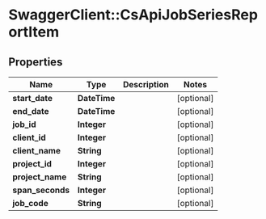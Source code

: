 # SwaggerClient::CsApiJobSeriesReportItem

## Properties
Name | Type | Description | Notes
------------ | ------------- | ------------- | -------------
**start_date** | **DateTime** |  | [optional] 
**end_date** | **DateTime** |  | [optional] 
**job_id** | **Integer** |  | [optional] 
**client_id** | **Integer** |  | [optional] 
**client_name** | **String** |  | [optional] 
**project_id** | **Integer** |  | [optional] 
**project_name** | **String** |  | [optional] 
**span_seconds** | **Integer** |  | [optional] 
**job_code** | **String** |  | [optional] 


